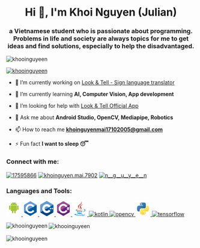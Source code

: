 <h1 align="center">Hi 👋, I'm Khoi Nguyen (Julian)</h1>
<h3 align="center">a Vietnamese student who is passionate about programming. Problems in life and society are always topics for me to get ideas and find solutions, especially to help the disadvantaged.</h3>

<p align="left"> <img src="https://komarev.com/ghpvc/?username=khooinguyeen&label=Profile%20views&color=0e75b6&style=flat" alt="khooinguyeen" /> </p>

<p align="left"> <a href="https://github.com/ryo-ma/github-profile-trophy"><img src="https://github-profile-trophy.vercel.app/?username=khooinguyeen" alt="khooinguyeen" /></a> </p>

- 🔭 I’m currently working on [Look & Tell - Sign language translator](https://github.com/khooinguyeen/Sign-Language-Translator)

- 🌱 I’m currently learning **AI, Computer Vision, App development**

- 🤝 I’m looking for help with [Look & Tell Official App](https://github.com/khooinguyeen/LookandTell-OfficialApp)

- 💬 Ask me about **Android Studio, OpenCV, Mediapipe, Robotics**

- 📫 How to reach me **khoinguyenmai17102005@gmail.com**

- ⚡ Fun fact **I want to sleep 😴**

<h3 align="left">Connect with me:</h3>
<p align="left">
<a href="https://stackoverflow.com/users/17595866" target="blank"><img align="center" src="https://raw.githubusercontent.com/rahuldkjain/github-profile-readme-generator/master/src/images/icons/Social/stack-overflow.svg" alt="17595866" height="30" width="40" /></a>
<a href="https://fb.com/khoinguyen.mai.7902" target="blank"><img align="center" src="https://raw.githubusercontent.com/rahuldkjain/github-profile-readme-generator/master/src/images/icons/Social/facebook.svg" alt="khoinguyen.mai.7902" height="30" width="40" /></a>
<a href="https://instagram.com/n__g__u__y__e__n" target="blank"><img align="center" src="https://raw.githubusercontent.com/rahuldkjain/github-profile-readme-generator/master/src/images/icons/Social/instagram.svg" alt="n__g__u__y__e__n" height="30" width="40" /></a>
</p>

<h3 align="left">Languages and Tools:</h3>
<p align="left"> <a href="https://developer.android.com" target="_blank" rel="noreferrer"> <img src="https://raw.githubusercontent.com/devicons/devicon/master/icons/android/android-original-wordmark.svg" alt="android" width="40" height="40"/> </a> <a href="https://www.cprogramming.com/" target="_blank" rel="noreferrer"> <img src="https://raw.githubusercontent.com/devicons/devicon/master/icons/c/c-original.svg" alt="c" width="40" height="40"/> </a> <a href="https://www.w3schools.com/cpp/" target="_blank" rel="noreferrer"> <img src="https://raw.githubusercontent.com/devicons/devicon/master/icons/cplusplus/cplusplus-original.svg" alt="cplusplus" width="40" height="40"/> </a> <a href="https://www.w3schools.com/cs/" target="_blank" rel="noreferrer"> <img src="https://raw.githubusercontent.com/devicons/devicon/master/icons/csharp/csharp-original.svg" alt="csharp" width="40" height="40"/> </a> <a href="https://www.java.com" target="_blank" rel="noreferrer"> <img src="https://raw.githubusercontent.com/devicons/devicon/master/icons/java/java-original.svg" alt="java" width="40" height="40"/> </a> <a href="https://kotlinlang.org" target="_blank" rel="noreferrer"> <img src="https://www.vectorlogo.zone/logos/kotlinlang/kotlinlang-icon.svg" alt="kotlin" width="40" height="40"/> </a> <a href="https://opencv.org/" target="_blank" rel="noreferrer"> <img src="https://www.vectorlogo.zone/logos/opencv/opencv-icon.svg" alt="opencv" width="40" height="40"/> </a> <a href="https://www.python.org" target="_blank" rel="noreferrer"> <img src="https://raw.githubusercontent.com/devicons/devicon/master/icons/python/python-original.svg" alt="python" width="40" height="40"/> </a> <a href="https://www.tensorflow.org" target="_blank" rel="noreferrer"> <img src="https://www.vectorlogo.zone/logos/tensorflow/tensorflow-icon.svg" alt="tensorflow" width="40" height="40"/> </a> </p>

<p><img align="left" src="https://github-readme-stats.vercel.app/api/top-langs?username=khooinguyeen&show_icons=true&locale=en&layout=compact" alt="khooinguyeen" /></p>

<p>&nbsp;<img align="center" src="https://github-readme-stats.vercel.app/api?username=khooinguyeen&show_icons=true&locale=en" alt="khooinguyeen" /></p>

<p><img align="center" src="https://github-readme-streak-stats.herokuapp.com/?user=khooinguyeen&" alt="khooinguyeen" /></p>
